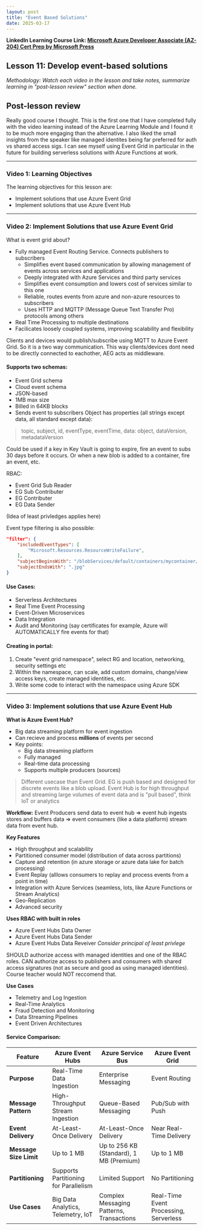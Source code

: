 ```yaml
---
layout: post
title: "Event Based Solutions"
date: 2025-03-17
---
```


**LinkedIn Learning Course Link: [Microsoft Azure Developer Associate (AZ-204) Cert Prep by Microsoft Press](https://www.linkedin.com/learning/microsoft-azure-developer-associate-az-204-cert-prep-by-microsoft-press/)**

## Lesson 11: Develop event-based solutions

*Methodology: Watch each video in the lesson and take notes, summarize learning in "post-lesson review" section when done.*

## Post-lesson review
Really good course I thought. This is the first one that I have completed fully with the video learning instead of the Azure Learning Module and I found it to be much more engaging than the alternative. I also liked the small insights from the speaker like managed identites being far preferred for auth vs shared access sigs. I can see myself using Event Grid in particular in the future for building serverless solutions with Azure Functions at work.

<hr/>

### Video 1: Learning Objectives

The learning objectives for this lesson are:
- Implement solutions that use Azure Event Grid
- Implement solutions that use Azure Event Hub

<hr/>

### Video 2: Implement Solutions that use Azure Event Grid

What is event grid about?
- Fully managed Event Routing Service. Connects publishers to subscribers
    - Simplifies event based communication by allowing management of events across services and applications
    - Deeply integrated with Azure Services and third party services
    - Simplifies event consumption and lowers cost of services similar to this one
    - Reliable, routes events from azure and non-azure resources to subscribers
    - Uses HTTP and MQTTP (Message Queue Text Transfer Pro) protocols among others
- Real Time Processing to multiple destinations
- Facilicates loosely coupled systems, improving scalability and flexibility

Clients and devices would publish/subscribe using MQTT to Azure Event Grid. So it is a two way communication. This way clients/devices dont need to be directly connected to eachother, AEG acts as middleware.

#### Supports two schemas:
- Event Grid schema
- Cloud event schema
- JSON-based
- 1MB max size
- Billed in 64KB blocks
- Sends event to subscribers
Object has properties (all strings except data, all standard except data):
> topic, subject, id, eventType, eventTime, data: object, dataVersion, metadataVersion

Could be used if a key in Key Vault is going to expire, fire an event to subs 30 days before it occurs. Or when a new blob is added to a container, fire an event, etc.

RBAC:
- Event Grid Sub Reader
- EG Sub Contributer
- EG Contributer
- EG Data Sender

(Idea of least privledges applies here)

Event type filtering is also possible:
```JSON
"filter": {
    "includedEventTypes": [
        "Microsoft.Resources.ResourceWriteFailure",
    ],
    "subjectBeginsWith": "/blobServices/default/containers/mycontainer/log",
    "subjectEndsWith": ".jpg"
}
```

#### Use Cases:
- Serverless Architectures
- Real Time Event Processing
- Event-Driven Microservices
- Data Integration
- Audit and Monitoring (say certificates for example, Azure will AUTOMATICALLY fire events for that)

#### Creating in portal:
1. Create "event grid namespace", select RG and location, networking, security settings etc
2. Within the namespace, can scale, add custom domains, change/view access keys, create managed identities, etc. 
3. Write some code to interact with the namespace using Azure SDK

<hr/>

### Video 3: Implement solutions that use Azure Event Hub

**What is Azure Event Hub?**
- Big data streaming platform for event ingestion
- Can recieve and process **millions** of events per second
- Key points:
    - Big data streaming platform
    - Fully managed
    - Real-time data processing
    - Supports multiple producers (sources)

> Different usecase than Event Grid. EG is push based and designed for discrete events like a blob upload. Event Hub is for high throughput and streaming large volumes of event data and is "pull based", think IoT or analytics

**Workflow:**
Event Producers send data to event hub => event hub ingests stores and buffers data => event consumers (like a data platform) stream data from event hub.

**Key Features**
- High throughput and scalability
- Partitioned consumer model (distribution of data across partitions)
- Capture and retention (in azure storage or azure data lake for batch processing)
- Event Replay (alllows consumers to replay and process events from a point in time)
- Integration with Azure Services (seamless, lots, like Azure Functions or Stream Analytics)
- Geo-Replication
- Advanced security

**Uses RBAC with built in roles**
- Azure Event Hubs Data Owner
- Azure Event Hubs Data Sender
- Azure Event Hubs Data Reveiver
*Consider principal of least privlege*

SHOULD authorize access with managed identities and one of the RBAC roles. 
CAN authorize access to publishers and consumers with shared access signatures (not as secure and good as using managed identities). Course teacher would NOT reccomend that. 

**Use Cases**
- Telemetry and Log Ingestion
- Real-Time Analytics
- Fraud Detection and Monitoring
- Data Streaming Pipelines
- Event Driven Architectures


#### Service Comparison:

| Feature              | Azure Event Hubs                        | Azure Service Bus                           | Azure Event Grid                          |
|----------------------|-----------------------------------------|---------------------------------------------|-------------------------------------------|
| **Purpose**          | Real-Time Data Ingestion                | Enterprise Messaging                        | Event Routing                              |
| **Message Pattern**  | High-Throughput Stream Ingestion        | Queue-Based Messaging                       | Pub/Sub with Push                          |
| **Event Delivery**   | At-Least-Once Delivery                  | At-Least-Once Delivery                      | Near Real-Time Delivery                    |
| **Message Size Limit** | Up to 1 MB                            | Up to 256 KB (Standard), 1 MB (Premium)     | Up to 1 MB                                 |
| **Partitioning**     | Supports Partitioning for Parallelism   | Limited Support                             | No Partitioning                            |
| **Use Cases**        | Big Data Analytics, Telemetry, IoT      | Complex Messaging Patterns, Transactions    | Real-Time Event Processing, Serverless     |

